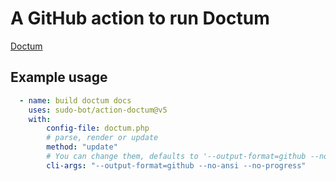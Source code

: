 # A GitHub action to run Doctum

[Doctum](https://github.com/code-lts/doctum#readme)

## Example usage

```yml
  - name: build doctum docs
    uses: sudo-bot/action-doctum@v5
    with:
        config-file: doctum.php
        # parse, render or update
        method: "update"
        # You can change them, defaults to '--output-format=github --no-ansi --no-progress' (optional)
        cli-args: "--output-format=github --no-ansi --no-progress"
```
